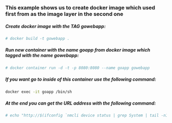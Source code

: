 ### This example shows us to create docker image which used first from as the image layer in the second one

##### Create docker image with the TAG *gowebapp*:
```bash
# docker build -t gowebapp .
```
##### Run new container with the name *goapp* from docker image which tagged with the name *gowebapp*:
```bash
# docker container run -d -t -p 8080:8080 --name goapp gowebapp
```

##### If you want go to inside of this container use the following command:
```bash
docker exec -it goapp /bin/sh
```

##### At the end you can get the URL address with the following command:
```bash
# echo "http://$(ifconfig `nmcli device status | grep System | tail -n1 | awk '{ print $1 }'` | grep 'inet ' | awk '{ print $2 }'):8080/view/test"
```
